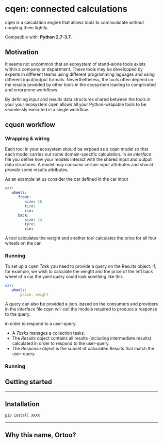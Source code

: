 ﻿# cqen: connected calculations  

cqen is a calculation engine that allows tools to communicate without coupling them tightly.

Compatible with: __Python 2.7-3.7__.

## Motivation
It seems not uncommon that an ecosystem of stand-alone tools exists within a company or department. These tools may be developped by experts in different teams using different programming laguages and using different input/output formats. Neverthetheless, the tools often depend on the results provided by other tools in the ecosystem leading to complicated and errorprone workflows.

By defining input and results data structures shared between the tools in your your ecosystem cqen allows all your Python-wrapable tools to be seamlessly executed in a single workflow.

## cquen workflow

### Wrapping & wiring

Each tool in your ecosystem should be wrpped as a cqen _model_ so that each model carries out some domain-specific calculation. In an _interface_ file you define how your models interact with the shared input and output data structures. A model may _consume_ certain input attributes and should _provide_ some results attributes.

As an example let us consider the car defined in the car input 
```yml
car:
   wheels:
      front:
         size: 16
         tire:
         rim:
      back:
         size: 14
         tyre: 
         rim:
```

A tool calculates the weight and another tool calculates the price for all four wheels on the car.

### Running
To set up a cqen _Task_ you need to provide a query on the Results object. If, for example, we wish to calculate the weight and the price of the left back wheel of a car the yaml query could look somthing like this

```yml
car:
   wheels:
       price, weight
```

A query can also be provided a json. based on the consumers and providers in the interface file cqen will call the models required to produce a response to the query. 



in order to respond to a user-query. 
- A _Tasks_ manages a collection tasks.
- The _Results_ object contains all results (including intermediate results) calculated in order to respond to the user-query.
- The _Response_ object is the subset of calculated Results that match the user-query.

### Running


## Getting started



------------------


## Installation

```sh
pip install XXXX
```

------------------
## Why this name, Ortoo?



